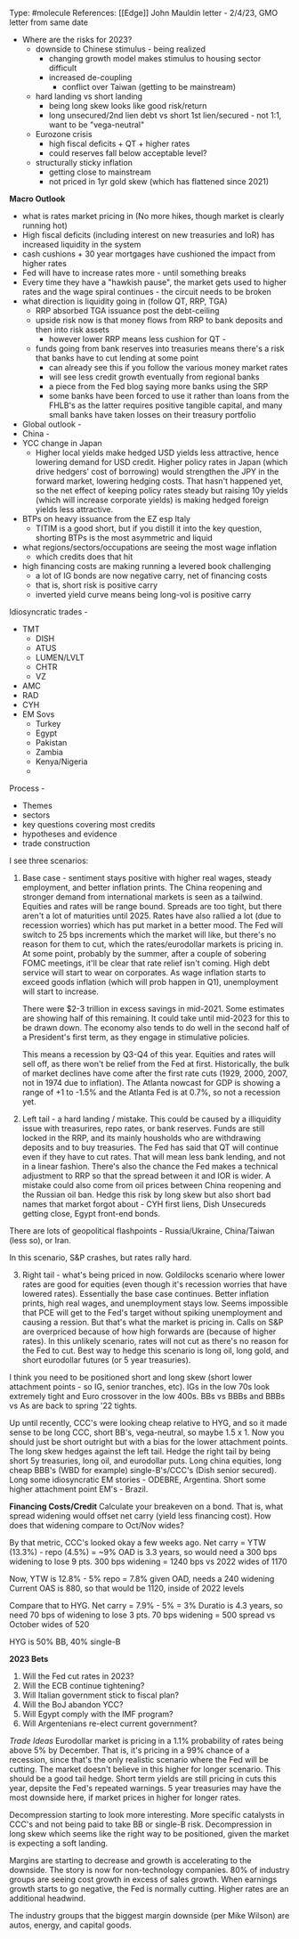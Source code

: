 Type: #molecule 
References: [[Edge]]
John Mauldin letter - 2/4/23, GMO letter from same date

- Where are the risks for 2023?
	- downside to Chinese stimulus - being realized
		- changing growth model makes stimulus to housing sector difficult
		- increased de-coupling
			- conflict over Taiwan (getting to be mainstream)		
	- hard landing vs short landing 
		- being long skew looks like good risk/return 
		- long unsecured/2nd lien debt vs short 1st lien/secured - not 1:1, want to be "vega-neutral"
	- Eurozone crisis
		- high fiscal deficits + QT + higher rates
		- could reserves fall below acceptable level?
	- structurally sticky inflation
		- getting close to mainstream
		- not priced in 1yr gold skew (which has flattened since 2021)

**Macro Outlook**

- what is rates market pricing in (No more hikes, though market is clearly running hot)
- High fiscal deficits (including interest on new treasuries and IoR) has increased liquidity in the system
- cash cushions + 30 year mortgages have cushioned the impact from higher rates
- Fed will have to increase rates more - until something breaks
- Every time they have a "hawkish pause", the market gets used to higher rates and the wage spiral continues - the circuit needs to be broken 
- what direction is liquidity going in (follow QT, RRP, TGA)
	- RRP absorbed TGA issuance post the debt-ceiling
	- upside risk now is that money flows from RRP to bank deposits and then into risk assets
		- however lower RRP means less cushion for QT	- 
	- funds going from bank reserves into treasuries means there's a risk that banks have to cut lending at some point
		- can already see this if you follow the various money market rates
		- will see less credit growth eventually from regional banks
		- a piece from the Fed blog saying more banks using the SRP
		- some banks have been forced to use it rather than loans from the FHLB's as the latter requires positive tangible capital, and many small banks have taken losses on their treasury portfolio		
- Global outlook - 
- China - 
- YCC change in Japan
	- Higher local yields make hedged USD yields less attractive, hence lowering demand for USD credit. Higher policy rates in Japan (which drive hedgers' cost of borrowing) would strengthen the JPY in the forward market, lowering hedging costs. That hasn't happened yet, so the net effect of keeping policy rates steady but raising 10y yields (which will increase corporate yields) is making hedged foreign yields less attractive. 
- BTPs on heavy issuance from the EZ esp Italy
	- TITIM is a good short, but if you distill it into the key question, shorting BTPs is the most asymmetric and liquid
- what regions/sectors/occupations are seeing the most wage inflation
	- which credits does that hit
- high financing costs are making running a levered book challenging
	- a lot of IG bonds are now negative carry, net of financing costs
	- that is, short risk is positive carry 
	- inverted yield curve means being long-vol is positive carry

Idiosyncratic trades - 
- TMT
	- DISH
	- ATUS
	- LUMEN/LVLT
	- CHTR
	- VZ
- AMC
- RAD
- CYH
- EM Sovs
	- Turkey
	- Egypt
	- Pakistan
	- Zambia
	- Kenya/Nigeria
	-
Process - 
- Themes
- sectors
- key questions covering most credits
- hypotheses and evidence 
- trade construction 



I see three scenarios:
1) Base case - sentiment stays positive with higher real wages, steady employment, and better inflation prints. The China reopening and stronger demand from international markets is seen as a tailwind.
	Equities and rates will be range bound. Spreads are too tight, but there aren't a lot of maturities until 2025. Rates have also rallied a lot (due to recession worries) which has put market in a better mood. The Fed will switch to 25 bps increments which the market will like, but there's no reason for them to cut, which the rates/eurodollar markets is pricing in. At some point, probably by the summer, after a couple of sobering FOMC meetings, it'll be clear that rate relief isn't coming. High debt service will start to wear on corporates. As wage inflation starts to exceed goods inflation (which will prob happen in Q1), unemployment will start to increase.

	There were $2-3 trillion in excess savings in mid-2021. Some estimates are showing half of this remaining. It could take until mid-2023 for this to be drawn down. The economy also tends to do well in the second half of a President's first term, as they engage in stimulative policies. 

	
	This means a recession by Q3-Q4 of this year. Equities and rates will sell off, as there won't be relief from the Fed at first. Historically, the bulk of market declines have come after the first rate cuts (1929, 2000, 2007, not in 1974 due to inflation). The Atlanta nowcast for GDP is showing a range of +1 to -1.5% and the Atlanta Fed is at 0.7%, so not a recession yet. 



2) Left tail - a hard landing / mistake.
This could be caused by a illiquidity issue with treasurires, repo rates, or bank reserves. Funds are still locked in the RRP, and its mainly housholds who are withdrawing deposits and to buy treasuries. The Fed has said that QT will continue even if they have to cut rates. That will mean less bank lending, and not in a linear fashion. There's also the chance the Fed makes a technical adjustment to RRP so that the spread between it and IOR is wider. A mistake could also come from oil prices between China reopening and the Russian oil ban. Hedge this risk by long skew but also short bad names that market forgot about - CYH first liens, Dish Unsecureds getting close, Egypt front-end bonds. 

There are lots of geopolitical flashpoints - Russia/Ukraine, China/Taiwan (less so), or Iran.

In this scenario, S&P crashes, but rates rally hard. 

3) Right tail - what's being priced in now.
Goldilocks scenario where lower rates are good for equities (even though it's recession worries that have lowered rates). Essentially the base case continues. Better inflation prints, high real wages, and  unemployment stays low. Seems impossible that PCE will get to the Fed's target without spiking unemployment and causing a ression. But that's what the market is pricing in. 
Calls on S&P are overpriced because of how high forwards are (because of higher rates).
In this unlikely scenario, rates will not cut as there's no reason for the Fed to cut. Best way to hedge this scenario is long oil, long gold, and short eurodollar futures (or 5 year treasuries).

I think you need to be positioned short and long skew (short lower attachment points - so IG, senior tranches, etc). IGs in the low 70s look extremely tight and Euro crossover in the low 400s. 
BBs vs BBBs and BBBs vs As are back to spring '22 tights.

Up until recently, CCC's were looking cheap relative to HYG, and so it made sense to be long CCC, short BB's, vega-neutral, so maybe 1.5 x 1. Now you should just be short outright but with a bias for the lower attachment points. The long skew hedges against the left tail. Hedge the right tail by being short 5y treasuries, long oil, and eurodollar puts. 
Long china equities, long cheap BBB's (WBD for example) single-B's/CCC's (Dish senior secured). Long some idiosyncratic EM stories - ODEBRE, Argentina. Short some higher attachment point EM's - Brazil.


**Financing Costs/Credit**
Calculate your breakeven on a bond. That is, what spread widening would offset net carry (yield less financing cost). How does that widening compare to Oct/Nov wides?

By that metric, CCC's looked okay a few weeks ago.
Net carry = YTW (13.3%) - repo (4.5%) = ~9%
OAD is 3.3 years, so would need a 300 bps widening to lose 9 pts.
300 bps widening = 1240 bps vs 2022 wides of 1170

Now, YTW is 12.8% - 5% repo = 7.8%
given OAD, needs a 240 widening 
Current OAS is 880, so that would be 1120, inside of 2022 levels

Compare that to HYG.
Net carry = 7.9% - 5% = 3%
Duratio is 4.3 years, so need 70 bps of widening to lose 3 pts. 
70 bps widening = 500 spread vs October wides of 520

HYG is 50% BB, 40% single-B

**2023 Bets**
1) Will the Fed cut rates in 2023?
2) Will the ECB continue tightening?
3) Will Italian government stick to fiscal plan?
4) Will the BoJ abandon YCC?
5) Will Egypt comply with the IMF program?
6) Will Argentenians re-elect current government?


*Trade Ideas*
Eurodollar market is pricing in a 1.1% probability of rates being above 5% by December. That is, it's pricing in a 99% chance of a recession, since that's the only realistic scenario where the Fed will be cutting. The market doesn't believe in this higher for longer scenario. This should be a good tail hedge. Short term yields are still pricing in cuts this year, depsite the Fed's repeated warnings. 5 year treasuries may have the most downside here, if market prices in higher for longer rates. 

Decompression starting to look more interesting. More specific catalysts in CCC's and not being paid to take BB or single-B risk. Decompression in long skew which seems like the right way to be positioned, given the market is expecting a soft landing.

Margins are starting to decrease and growth is accelerating to the downside. The story is now for non-technology companies. 80% of industry groups are seeing cost growth in excess of sales growth. When earnings growth starts to go negative, the Fed is normally cutting. Higher rates are an additional headwind. 

The industry groups that the biggest margin downside (per Mike Wilson) are autos, energy, and capital goods. 